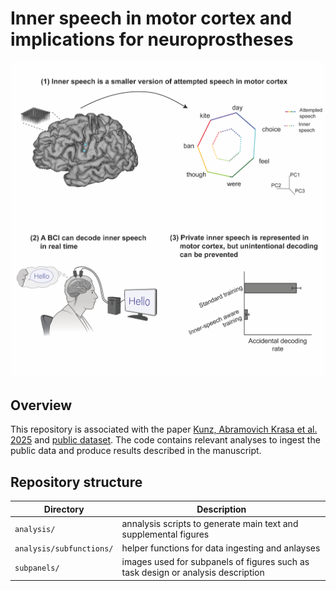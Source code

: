 # Inner speech in motor cortex and implications for neuroprostheses

![Inner speech in motor cortex for BCI](subpanels/graphical_abstract.png)

## Overview
This repository is associated with the paper [Kunz, Abramovich Krasa et al. 2025](https://doi.org/10.1016/j.cell.2025.06.015) and [public dataset](https://datadryad.org/dataset/doi:10.5061/dryad.gf1vhhn1j). The code contains relevant analyses to ingest the public data and produce results described in the manuscript.

## Repository structure
| Directory | Description | 
|-----------|-------------|
| `analysis/` | annalysis scripts to generate main text and supplemental figures | 
| `analysis/subfunctions/` | helper functions for data ingesting and anlayses |
| `subpanels/` | images used for subpanels of figures such as task design or analysis description |